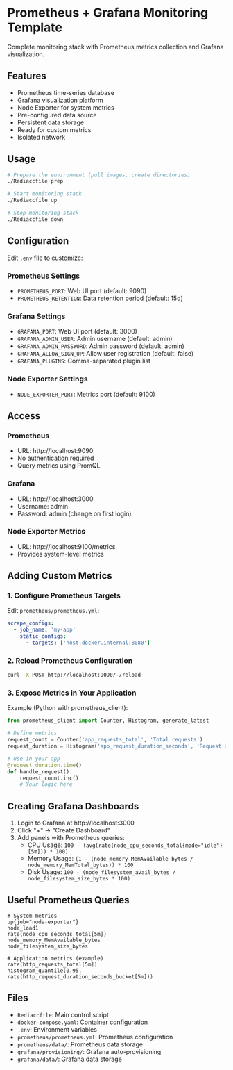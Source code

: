 # Prometheus + Grafana Monitoring Template

Complete monitoring stack with Prometheus metrics collection and Grafana visualization.

## Features

- Prometheus time-series database
- Grafana visualization platform
- Node Exporter for system metrics
- Pre-configured data source
- Persistent data storage
- Ready for custom metrics
- Isolated network

## Usage

```bash
# Prepare the environment (pull images, create directories)
./Rediaccfile prep

# Start monitoring stack
./Rediaccfile up

# Stop monitoring stack
./Rediaccfile down
```

## Configuration

Edit `.env` file to customize:

### Prometheus Settings
- `PROMETHEUS_PORT`: Web UI port (default: 9090)
- `PROMETHEUS_RETENTION`: Data retention period (default: 15d)

### Grafana Settings
- `GRAFANA_PORT`: Web UI port (default: 3000)
- `GRAFANA_ADMIN_USER`: Admin username (default: admin)
- `GRAFANA_ADMIN_PASSWORD`: Admin password (default: admin)
- `GRAFANA_ALLOW_SIGN_UP`: Allow user registration (default: false)
- `GRAFANA_PLUGINS`: Comma-separated plugin list

### Node Exporter Settings
- `NODE_EXPORTER_PORT`: Metrics port (default: 9100)

## Access

### Prometheus
- URL: http://localhost:9090
- No authentication required
- Query metrics using PromQL

### Grafana
- URL: http://localhost:3000
- Username: admin
- Password: admin (change on first login)

### Node Exporter Metrics
- URL: http://localhost:9100/metrics
- Provides system-level metrics

## Adding Custom Metrics

### 1. Configure Prometheus Targets
Edit `prometheus/prometheus.yml`:
```yaml
scrape_configs:
  - job_name: 'my-app'
    static_configs:
      - targets: ['host.docker.internal:8080']
```

### 2. Reload Prometheus Configuration
```bash
curl -X POST http://localhost:9090/-/reload
```

### 3. Expose Metrics in Your Application
Example (Python with prometheus_client):
```python
from prometheus_client import Counter, Histogram, generate_latest

# Define metrics
request_count = Counter('app_requests_total', 'Total requests')
request_duration = Histogram('app_request_duration_seconds', 'Request duration')

# Use in your app
@request_duration.time()
def handle_request():
    request_count.inc()
    # Your logic here
```

## Creating Grafana Dashboards

1. Login to Grafana at http://localhost:3000
2. Click "+" → "Create Dashboard"
3. Add panels with Prometheus queries:
   - CPU Usage: `100 - (avg(rate(node_cpu_seconds_total{mode="idle"}[5m])) * 100)`
   - Memory Usage: `(1 - (node_memory_MemAvailable_bytes / node_memory_MemTotal_bytes)) * 100`
   - Disk Usage: `100 - (node_filesystem_avail_bytes / node_filesystem_size_bytes * 100)`

## Useful Prometheus Queries

```promql
# System metrics
up{job="node-exporter"}
node_load1
rate(node_cpu_seconds_total[5m])
node_memory_MemAvailable_bytes
node_filesystem_size_bytes

# Application metrics (example)
rate(http_requests_total[5m])
histogram_quantile(0.95, rate(http_request_duration_seconds_bucket[5m]))
```

## Files

- `Rediaccfile`: Main control script
- `docker-compose.yaml`: Container configuration
- `.env`: Environment variables
- `prometheus/prometheus.yml`: Prometheus configuration
- `prometheus/data/`: Prometheus data storage
- `grafana/provisioning/`: Grafana auto-provisioning
- `grafana/data/`: Grafana data storage